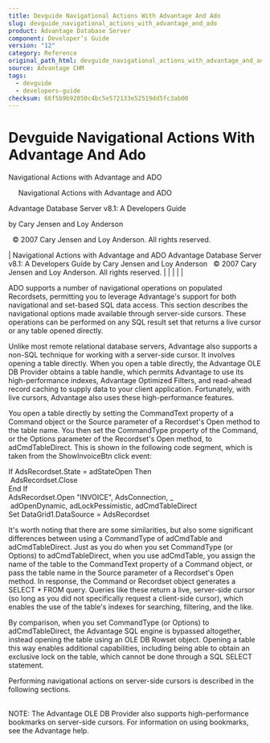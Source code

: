 ```yaml
---
title: Devguide Navigational Actions With Advantage And Ado
slug: devguide_navigational_actions_with_advantage_and_ado
product: Advantage Database Server
component: Developer’s Guide
version: "12"
category: Reference
original_path_html: devguide_navigational_actions_with_advantage_and_ado.htm
source: Advantage CHM
tags:
  - devguide
  - developers-guide
checksum: 66f5b9b92050c4bc5e572133e52519dd5fc3ab00
---
```


# Devguide Navigational Actions With Advantage And Ado

Navigational Actions with Advantage and ADO

     Navigational Actions with Advantage and ADO

Advantage Database Server v8.1: A Developers Guide

by Cary Jensen and Loy Anderson

  © 2007 Cary Jensen and Loy Anderson. All rights reserved.

| Navigational Actions with Advantage and ADO  Advantage Database Server v8.1: A Developers Guide  by Cary Jensen and Loy Anderson    © 2007 Cary Jensen and Loy Anderson. All rights reserved. |  |  |  |  |

ADO supports a number of navigational operations on populated Recordsets, permitting you to leverage Advantage's support for both navigational and set-based SQL data access. This section describes the navigational options made available through server-side cursors. These operations can be performed on any SQL result set that returns a live cursor or any table opened directly.

Unlike most remote relational database servers, Advantage also supports a non-SQL technique for working with a server-side cursor. It involves opening a table directly. When you open a table directly, the Advantage OLE DB Provider obtains a table handle, which permits Advantage to use its high-performance indexes, Advantage Optimized Filters, and read-ahead record caching to supply data to your client application. Fortunately, with live cursors, Advantage also uses these high-performance features.

You open a table directly by setting the CommandText property of a Command object or the Source parameter of a Recordset's Open method to the table name. You then set the CommandType property of the Command, or the Options parameter of the Recordset's Open method, to adCmdTableDirect. This is shown in the following code segment, which is taken from the ShowInvoiceBtn click event:

If AdsRecordset.State = adStateOpen Then  
  AdsRecordset.Close  
End If  
AdsRecordset.Open "INVOICE", AdsConnection, \_  
  adOpenDynamic, adLockPessimistic, adCmdTableDirect  
Set DataGrid1.DataSource = AdsRecordset

It's worth noting that there are some similarities, but also some significant differences between using a CommandType of adCmdTable and adCmdTableDirect. Just as you do when you set CommandType (or Options) to adCmdTableDirect, when you use adCmdTable, you assign the name of the table to the CommandText property of a Command object, or pass the table name in the Source parameter of a Recordset's Open method. In response, the Command or Recordset object generates a SELECT \* FROM query. Queries like these return a live, server-side cursor (so long as you did not specifically request a client-side cursor), which enables the use of the table's indexes for searching, filtering, and the like.

By comparison, when you set CommandType (or Options) to adCmdTableDirect, the Advantage SQL engine is bypassed altogether, instead opening the table using an OLE DB Rowset object. Opening a table this way enables additional capabilities, including being able to obtain an exclusive lock on the table, which cannot be done through a SQL SELECT statement.

Performing navigational actions on server-side cursors is described in the following sections.

   
NOTE: The Advantage OLE DB Provider also supports high-performance bookmarks on server-side cursors. For information on using bookmarks, see the Advantage help.
